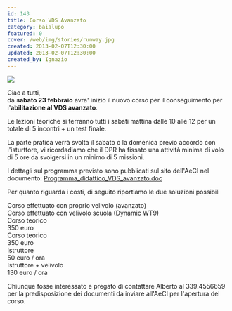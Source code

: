 ```yaml
---
id: 143
title: Corso VDS Avanzato
category: baialupo
featured: 0
cover: /web/img/stories/runway.jpg
created: 2013-02-07T12:30:00
updated: 2013-02-07T12:30:00
created_by: Ignazio
---
```


<img src="/web/img/stories/runway.jpg" class="float-start mr-3 h-[290px] w-[180px] object-cover"/>

Ciao a tutti,<br />
da <strong>sabato 23 febbraio</strong> avra' inizio il nuovo corso per il conseguimento per l'<strong>abilitazione al VDS avanzato</strong>.

Le lezioni teoriche si terranno tutti i sabati mattina dalle 10 alle 12 per un totale di 5 incontri + un test finale.

La parte pratica verrà svolta il sabato o la domenica previo accordo con l'isturttore, vi ricordadiamo che il DPR ha fissato una attività minima di volo di 5 ore da svolgersi in un minimo di 5 missioni.

I dettagli sul programma previsto sono pubblicati sul sito dell'AeCI nel documento:
<a href="https://www.aeci.it/upload/files/7%20-%20Programma%20didattico%20VDS%20avanzato-2010.pdf" target="_blank">Programma_didattico_VDS_avanzato.doc</a>

Per quanto riguarda i costi, di seguito riportiamo le due soluzioni possibili

<div class="grid grid-cols-4 mb-4">
    <div class="col-span-2 p-2 bg-orange-100 border-y border-orange-100">Corso effettuato con proprio velivolo (avanzato)</div>
    <div class="col-span-2 p-2 bg-orange-100 border-y border-orange-100">Corso effettuato con velivolo scuola (Dynamic WT9)</div>
    <div class="p-2 border-b border-orange-100 bg-orange-50">Corso teorico</div>
    <div class="p-2 border-b border-orange-100">350 euro</div>
    <div class="p-2 border-b border-orange-100 bg-orange-50">Corso teorico</div>
    <div class="p-2 border-b border-orange-100">350 euro</div>
    <div class="p-2 border-b border-orange-100 bg-orange-50">Istruttore</div>
    <div class="p-2 border-b border-orange-100">50 euro / ora</div>
    <div class="p-2 border-b border-orange-100 bg-orange-50">Istruttore + velivolo</div>
    <div class="p-2 border-b border-orange-100">130 euro / ora</div>
</div>

Chiunque fosse interessato e pregato di contattare Alberto al 339.4556659
per la predisposizione dei documenti da inviare all'AeCI per l'apertura del corso.
